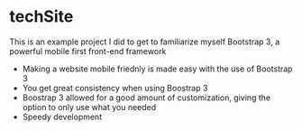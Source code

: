 # techSite
This is an example project I did to get to familiarize myself Bootstrap 3, a powerful mobile first front-end framework 
- Making a website mobile friednly is made easy with the use of Bootstrap 3
- You get great consistency when using Boostrap 3 
- Boostrap 3 allowed for a good amount of customization, giving the option to only use what you needed
- Speedy development
